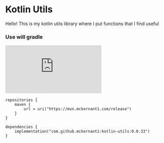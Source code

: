# Kotlin Utils
Hello! This is my kotlin utils library where I put functions that I find useful


### Use will gradle

![Version](https://badgen.net/maven/v/metadata-url/https/mvn.mckernant1.com/release/com/github/mckernant1/kotlin-utils/maven-metadata.xml)

```
repositories {
    maven {
        url = uri("https://mvn.mckernant1.com/release")
    }
}
```

```
dependencies {
    implementation("com.github.mckernant1:kotlin-utils:0.0.33")
}
```



